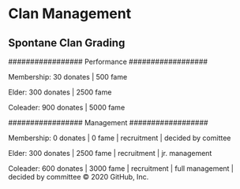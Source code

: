 # Clan Management


## Spontane Clan Grading

################# Performance ##################

Membership: 	30 donates | 500 fame

Elder: 		300 donates | 2500 fame

Coleader: 	900 donates | 5000 fame



################# Management ##################

Membership: 	0 donates | 0 fame | recruitment | decided by comittee

Elder: 		300 donates | 2500 fame | recruitment | jr. management

Coleader:	600 donates | 3000 fame | recruitment | full management | decided by committee
© 2020 GitHub, Inc.
